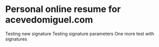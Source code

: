 # Personal online resume for acevedomiguel.com

Testing new signature
Testing signature parameters
One more test with signatures